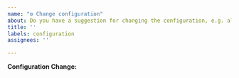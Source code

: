 ```yaml
---
name: "⚙️ Change configuration"
about: Do you have a suggestion for changing the configuration, e.g. allowed licenses or min stars?
title: ''
labels: configuration
assignees: ''

---
```


<!--
Thanks for suggesting a configuration change 🙌 ❤️
-->

**Configuration Change:**

<!-- Describe your suggested configuration change. -->